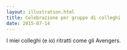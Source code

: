 ```yaml
---
layout: illustration.html
title: Celebrazione per gruppo di colleghi
date: 2015-07-14
---
```


I miei colleghi (e io) ritratti come gli Avengers.
